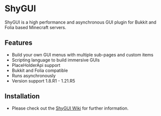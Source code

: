 # ShyGUI

ShyGUI is a high performance and asynchronous GUI plugin for Bukkit and Folia based Minecraft servers.

## Features

* Build your own GUI menus with multiple sub-pages and custom items
* Scripting language to build immersive GUIs
* PlaceHolderApi support
* Bukkit and Folia compatible
* Runs asynchronously
* Version support 1.8.R1 - 1.21.R5

## Installation

* Please check out the [ShyGUI Wiki](https://shynixn.github.io/ShyGUI/) for further information.
